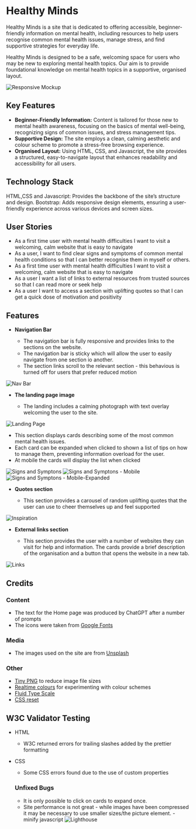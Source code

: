 # Healthy Minds

Healthy Minds is a site that is dedicated to offering accessible, beginner-friendly information on mental health, including resources to help users recognise common mental health issues, manage stress, and find supportive strategies for everyday life.

Healthy Minds is designed to be a safe, welcoming space for users who may be new to exploring mental health topics. Our aim is to provide foundational knowledge on mental health topics in a supportive, organised layout.

![Responsive Mockup](Documentation/responsive.png)

## Key Features

- **Beginner-Friendly Information:** Content is tailored for those new to mental health awareness, focusing on the basics of mental well-being, recognizing signs of common issues, and stress management tips.
- **Supportive Design:** The site employs a clean, calming aesthetic and colour scheme to promote a stress-free browsing experience.
- **Organised Layout:** Using HTML, CSS, and Javascript, the site provides a structured, easy-to-navigate layout that enhances readability and accessibility for all users.

## Technology Stack

HTML,CSS and Javascript: Provides the backbone of the site’s structure and design.
Bootstrap: Adds responsive design elements, ensuring a user-friendly experience across various devices and screen sizes.

## User Stories

- As a first time user with mental health difficulties I want to visit a welcoming, calm website that is easy to navigate
- As a user, I want to find clear signs and symptoms of common mental health conditions so that I can better recognise them in myself or others.
- As a first time user with mental health difficulties I want to visit a welcoming, calm website that is easy to navigate
- As a user I want a list of links to external resources from trusted sources so that I can read more or seek help
- As a user I want to access a section with uplifting quotes so that I can get a quick dose of motivation and positivity

## Features

- **Navigation Bar**

  - The navigation bar is fully responsive and provides links to the sections on the website.
  - The navigation bar is sticky which will allow the user to easily navigate from one section io another.
  - The section links scroll to the relevant section - this behavious is turned off for users that prefer reduced motion

![Nav Bar](/Documentation/nav-bar.png)

- **The landing page image**

  - The landing includes a calming photograph with text overlay welcoming the user to the site.

![Landing Page](/Documentation/landing.png)

- This section displays cards describing some of the most common mental health issues.
- Each card can be expanded when clicked to shown a list of tips on how to manage them, preventing information overload for the user.
- At mobile the cards will display the list when clicked

![Signs and Symptons](/Documentation/signs-and-symptons.png)
![Signs and Symptons - Mobile](/Documentation/s-s-mobile.png)
![Signs and Symptons - Mobile-Expanded](/Documentation/s-s-mobile-expanded.png)

- **Quotes section**

  - This section provides a carousel of random uplifting quotes that the user can use to cheer themselves up and feel supported

![Inspiration](/Documentation/inspo.png)

- **External links section**

  - This section provides the user with a number of websites they can visit for help and information. The cards provide a brief description of the organisation and a button that opens the website in a new tab.

![Links](/Documentation/link-grid.png)

## Credits

### Content

- The text for the Home page was produced by ChatGPT after a number of prompts
- The icons were taken from [Google Fonts](https://fonts.google.com/icons)

### Media

- The images used on the site are from [Unsplash](https://unsplash.com/)

### Other

- [Tiny PNG](https://tinypng.com/) to reduce image file sizes
- [Realtime colours](https://www.realtimecolors.com/) for experimenting with colour schemes
- [Fluid Type Scale](https://www.fluid-type-scale.com/)
- [CSS reset](https://piccalil.li/blog/a-more-modern-css-reset/)

## W3C Validator Testing

- HTML
  - W3C returned errors for trailing slashes added by the prettier formatting
- CSS

  - Some CSS errors found due to the use of custom properties

  ### Unfixed Bugs

  - It is only possible to click on cards to expand once.
  - Site performance is not great - while images have been compressed it may be necessary to use smaller sizes/the picture element. - minify javascript
    ![Lighthouse](/Documentation/lighthouse)
